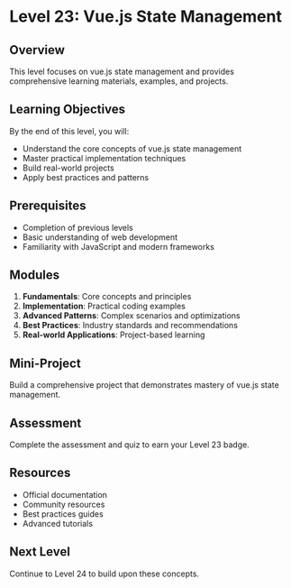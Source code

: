 # Level 23: Vue.js State Management

## Overview
This level focuses on vue.js state management and provides comprehensive learning materials, examples, and projects.

## Learning Objectives
By the end of this level, you will:
- Understand the core concepts of vue.js state management
- Master practical implementation techniques
- Build real-world projects
- Apply best practices and patterns

## Prerequisites
- Completion of previous levels
- Basic understanding of web development
- Familiarity with JavaScript and modern frameworks

## Modules
1. **Fundamentals**: Core concepts and principles
2. **Implementation**: Practical coding examples
3. **Advanced Patterns**: Complex scenarios and optimizations
4. **Best Practices**: Industry standards and recommendations
5. **Real-world Applications**: Project-based learning

## Mini-Project
Build a comprehensive project that demonstrates mastery of vue.js state management.

## Assessment
Complete the assessment and quiz to earn your Level 23 badge.

## Resources
- Official documentation
- Community resources
- Best practices guides
- Advanced tutorials

## Next Level
Continue to Level 24 to build upon these concepts.
